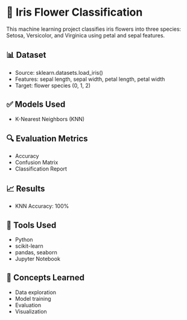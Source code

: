 # 🌸 Iris Flower Classification

This machine learning project classifies iris flowers into three species: Setosa, Versicolor, and Virginica using petal and sepal features.

## 📊 Dataset
- Source: sklearn.datasets.load_iris()
- Features: sepal length, sepal width, petal length, petal width
- Target: flower species (0, 1, 2)

## ✅ Models Used
- K-Nearest Neighbors (KNN)

## 🔍 Evaluation Metrics
- Accuracy
- Confusion Matrix
- Classification Report

## 📈 Results
- KNN Accuracy: 100%

## 📁 Tools Used
- Python
- scikit-learn
- pandas, seaborn
- Jupyter Notebook

## 🧠 Concepts Learned
- Data exploration
- Model training
- Evaluation
- Visualization
